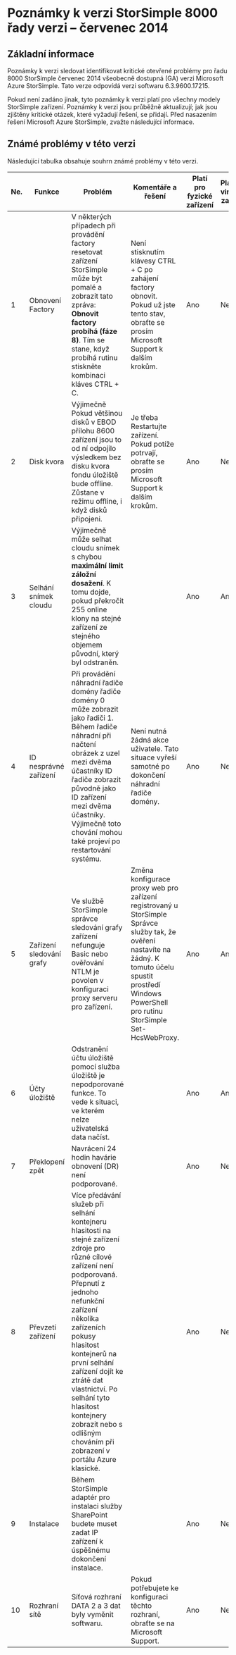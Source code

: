 <properties 
   pageTitle="Uvolněte 8000 StorSimple poznámky k verzi verze | Microsoft Azure"
   description="Popisuje nových funkcí, otevřené problémy a k dispozici řešení pro červenec 2014 Microsoft Azure StorSimple vydání."
   services="storsimple"
   documentationCenter="NA"
   authors="SharS"
   manager="carmonm"
   editor="" />
 <tags 
   ms.service="storsimple"
   ms.devlang="NA"
   ms.topic="article"
   ms.tgt_pltfrm="NA"
   ms.workload="TBD"
   ms.date="04/18/2016"
   ms.author="v-sharos" />

# <a name="storsimple-8000-series-release-version-release-notes---july-2014"></a>Poznámky k verzi StorSimple 8000 řady verzi – červenec 2014 

## <a name="overview"></a>Základní informace

Poznámky k verzi sledovat identifikovat kritické otevřené problémy pro řadu 8000 StorSimple červenec 2014 všeobecně dostupná (GA) verzi Microsoft Azure StorSimple. Tato verze odpovídá verzi softwaru 6.3.9600.17215.  

Pokud není zadáno jinak, tyto poznámky k verzi platí pro všechny modely StorSimple zařízení. Poznámky k verzi jsou průběžně aktualizují; jak jsou zjištěny kritické otázek, které vyžadují řešení, se přidají. Před nasazením řešení Microsoft Azure StorSimple, zvažte následující informace.  

## <a name="known-issues-in-this-release"></a>Známé problémy v této verzi
Následující tabulka obsahuje souhrn známé problémy v této verzi.  
 
| Ne. | Funkce | Problém | Komentáře a řešení | Platí pro fyzické zařízení | Platí pro virtuální zařízení |
|-----|---------|-------|----------------------------|----------------------------|---------------------------|
| 1 | Obnovení Factory | V některých případech při provádění factory resetovat zařízení StorSimple může být pomalé a zobrazit tato zpráva: **Obnovit factory probíhá (fáze 8)**. Tím se stane, když probíhá rutinu stiskněte kombinaci kláves CTRL + C. | Není stisknutím klávesy CTRL + C po zahájení factory obnovit. Pokud už jste tento stav, obraťte se prosím Microsoft Support k dalším krokům. | Ano | Ne |
| 2 | Disk kvora | Výjimečně Pokud většinou disků v EBOD přílohu 8600 zařízení jsou to od ní odpojilo výsledkem bez disku kvora fondu úložiště bude offline. Zůstane v režimu offline, i když disků připojeni. | Je třeba Restartujte zařízení. Pokud potíže potrvají, obraťte se prosím Microsoft Support k dalším krokům. | Ano | Ne |
| 3 | Selhání snímek cloudu | Výjimečně může selhat cloudu snímek s chybou **maximální limit záložní dosažení**. K tomu dojde, pokud překročit 255 online klony na stejné zařízení ze stejného objemem původní, který byl odstraněn. | | Ano | Ano |
| 4 | ID nesprávné zařízení | Při provádění náhradní řadiče domény řadiče domény 0 může zobrazit jako řadiči 1. Během řadiče náhradní při načtení obrázek z uzel mezi dvěma účastníky ID řadiče zobrazit původně jako ID zařízení mezi dvěma účastníky. Výjimečně toto chování mohou také projeví po restartování systému. | Není nutná žádná akce uživatele. Tato situace vyřeší samotné po dokončení náhradní řadiče domény. | Ano | Ne |
| 5 | Zařízení sledování grafy | Ve službě StorSimple správce sledování grafy zařízení nefunguje Basic nebo ověřování NTLM je povolen v konfiguraci proxy serveru pro zařízení. | Změna konfigurace proxy web pro zařízení registrovaný u StorSimple Správce služby tak, že ověření nastavíte na žádný. K tomuto účelu spustit prostředí Windows PowerShell pro rutinu StorSimple Set-HcsWebProxy. | Ano | Ano |
| 6 | Účty úložiště | Odstranění účtu úložiště pomocí služba úložiště je nepodporované funkce. To vede k situaci, ve kterém nelze uživatelská data načíst. | | Ano | Ano |
| 7 | Překlopení zpět | Navrácení 24 hodin havárie obnovení (DR) není podporované. | | Ano | Ne |
| 8 | Převzetí zařízení | Více předávání služeb při selhání kontejneru hlasitosti na stejné zařízení zdroje pro různé cílové zařízení není podporovaná. Přepnutí z jednoho nefunkční zařízení několika zařízeních pokusy hlasitost kontejnerů na první selhání zařízení dojít ke ztrátě dat vlastnictví. Po selhání tyto hlasitost kontejnery zobrazit nebo s odlišným chováním při zobrazení v portálu Azure klasické. | | Ano | Ne |
| 9 | Instalace | Během StorSimple adaptér pro instalaci služby SharePoint budete muset zadat IP zařízení k úspěšnému dokončení instalace. | | Ano | Ne |
| 10 | Rozhraní sítě | Síťová rozhraní DATA 2 a 3 dat byly vyměnit softwaru. | Pokud potřebujete ke konfiguraci těchto rozhraní, obraťte se na Microsoft Support. | Ano | Ne |


 
